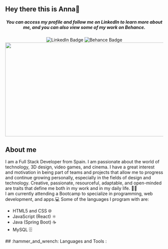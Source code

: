 ## Hey there this is Anna👋
<h5 align="center">You can access my profile and follow me on LinkedIn to learn more about me, and you can also view some of my work on Behance.</h3>
<div align="center" id="badges">
  <img src="https://img.shields.io/badge/LinkedIn-blue?style=for-the-badge&logo=linkedin&logoColor=white" alt="LinkedIn Badge"/>
   <img src="https://img.shields.io/badge/Behance-blue?style=for-the-badge&logo=behance&logoColor=black" alt="Behance Badge"/>
</div>
<div align="center">
  <img src="https://media.giphy.com/media/dWesBcTLavkZuG35MI/giphy.gif" width="600" height="300"/>
</div>

## About me 
<div>
I am a Full Stack Developer from Spain. I am passionate about the world of technology, 3D design, video games, and cinema. I have a great interest and motivation in being part of teams and projects that allow me to progress and continue growing personally, especially in the fields of design and technology.
Creative, passionate, resourceful, adaptable, and open-minded are traits that define me both in my work and in my daily life. 🎨✨
</div>
<div>
I am currently attending a Bootcamp to specialize in programming, web development, and apps.💻
Some of the languages I program with are:
<ul>
  <li>HTML5 and CSS 🌐</li>
  <li>JavaScript (React) ⚛️</li>
  <li>Java (Spring Boot) ☕️</li>
  <li>MySQL 🗄️</li>
</ul>
</div>
## :hammer_and_wrench: Languages and Tools :
<!--
**hausofanna/hausofanna** is a ✨ _special_ ✨ repository because its `README.md` (this file) appears on your GitHub profile.
-->

